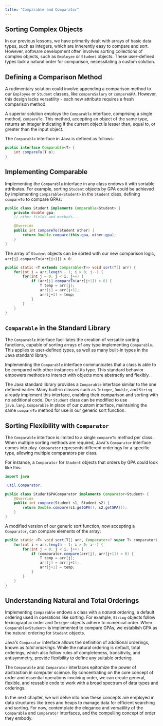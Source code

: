 ```yaml
---
title: "Comparable and Comparator"
---
```


## Sorting Complex Objects

In our previous lessons, we have primarily dealt with arrays of basic data types, such as integers, which are inherently easy to compare and sort. However, software development often involves sorting collections of complex objects, such as `Employee` or `Student` objects. These user-defined types lack a natural order for comparison, necessitating a custom solution.

## Defining a Comparison Method

A rudimentary solution could involve appending a comparison method to our `Employee` or `Student` classes, like `compareSalary` or `compareGPA`. However, this design lacks versatility - each new attribute requires a fresh comparison method.

A superior solution employs the `Comparable` interface, comprising a single method, `compareTo`. This method, accepting an object of the same type, returns an integer indicating if the current object is lesser than, equal to, or greater than the input object.

The `Comparable` interface in Java is defined as follows:

```java
public interface Comparable<T> {
    int compareTo(T o);
}
```

## Implementing Comparable

Implementing the `Comparable` interface in any class endows it with sortable attributes. For example, sorting `Student` objects by GPA could be achieved by implementing `Comparable<Student>` in the `Student` class, defining `compareTo` to compare GPAs:

```java
public class Student implements Comparable<Student> {
    private double gpa;
    // other fields and methods...

    @Override
    public int compareTo(Student other) {
        return Double.compare(this.gpa, other.gpa);
    }
}
```

The array of `Student` objects can be sorted with our new comparison logic, `arr[j].compareTo(arr[j+1]) > 0`:

```java
public static <T extends Comparable<T>> void sort(T[] arr) {
    for(int i = arr.length - 1; i > 0; i--) {
        for(int j = 0; j < i; j++) {
            if (arr[j].compareTo(arr[j+1]) > 0) {
                T temp = arr[j];
                arr[j] = arr[j+1];
                arr[j+1] = temp;
            }
        }
    }
}
```

## `Comparable` in the Standard Library

The `Comparable` interface facilitates the creation of versatile sorting functions, capable of sorting arrays of any type implementing `Comparable`. This applies to user-defined types, as well as many built-in types in the Java standard library.

Implementing the `Comparable` interface communicates that a class is able to be compared with other instances of its type. This standard behavior empowers methods to interact with objects more abstractly and flexibly.

The Java standard library provides a `Comparable` interface similar to the one defined earlier. Many built-in classes such as `Integer`, `Double`, and `String` already implement this interface, enabling their comparison and sorting with no additional code. Our `Student` class can be modified to use `java.lang.Comparable` in place of our custom interface, maintaining the same `compareTo` method for use in our generic sort function.

## Sorting Flexibility with `Comparator`

The `Comparable` interface is limited to a single `compareTo` method per class. When multiple sorting methods are required, Java's `Comparator` interface comes into play. `Comparator` represents different orderings for a specific type, allowing multiple comparators per class.

For instance, a `Comparator` for `Student` objects that orders by GPA could look like this:

```java
import java

.util.Comparator;

public class StudentGPAComparator implements Comparator<Student> {
    @Override
    public int compare(Student s1, Student s2) {
        return Double.compare(s1.getGPA(), s2.getGPA());
    }
}
```

A modified version of our generic sort function, now accepting a `Comparator`, can compare elements of the array:

```java
public static <T> void sort(T[] arr, Comparator<? super T> comparator) {
    for(int i = arr.length - 1; i > 0; i--) {
        for(int j = 0; j < i; j++) {
            if (comparator.compare(arr[j], arr[j+1]) > 0) {
                T temp = arr[j];
                arr[j] = arr[j+1];
                arr[j+1] = temp;
            }
        }
    }
}
```

## Understanding Natural and Total Orderings

Implementing `Comparable` endows a class with a _natural ordering_, a default ordering used in operations like sorting. For example, `String` objects follow lexicographic order and `Integer` objects adhere to numerical order. When `Comparable<Student>` is implemented to compare GPAs, we establish GPA as the natural ordering for `Student` objects.

Java's `Comparator` interface allows the definition of additional orderings, known as _total orderings_. While the natural ordering is default, total orderings, which also follow rules of completeness, transitivity, and antisymmetry, provide flexibility to define any suitable ordering.

The `Comparable` and `Comparator` interfaces epitomize the power of abstraction in computer science. By concentrating on the core concept of order and essential operations involving order, we can create general, flexible, and reusable code to work with a broad spectrum of data types and orderings.

In the next chapter, we will delve into how these concepts are employed in data structures like trees and heaps to manage data for efficient searching and sorting. For now, contemplate the elegance and versatility of the `Comparable` and `Comparator` interfaces, and the compelling concept of order they embody.
